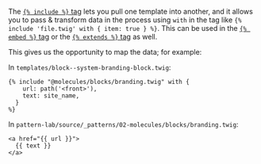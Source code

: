 The [`{% include %}` tag](http://twig.sensiolabs.org/doc/2.x/tags/include.html) lets you pull one template into another, and it allows you to pass & transform data in the process using `with` in the tag like `{% include 'file.twig' with { item: true } %}`. This can be used in the [`{% embed %}` tag](http://twig.sensiolabs.org/doc/2.x/tags/embed.html) or the [`{% extends %}` tag](http://twig.sensiolabs.org/doc/2.x/tags/extends.html) as well.

This gives us the opportunity to map the data; for example:

In `templates/block--system-branding-block.twig`:

```twig
{% include "@molecules/blocks/branding.twig" with {
    url: path('<front>'),
    text: site_name,
  }
%}
```

In `pattern-lab/source/_patterns/02-molecules/blocks/branding.twig`:

```twig
<a href="{{ url }}">
  {{ text }}
</a>
```





